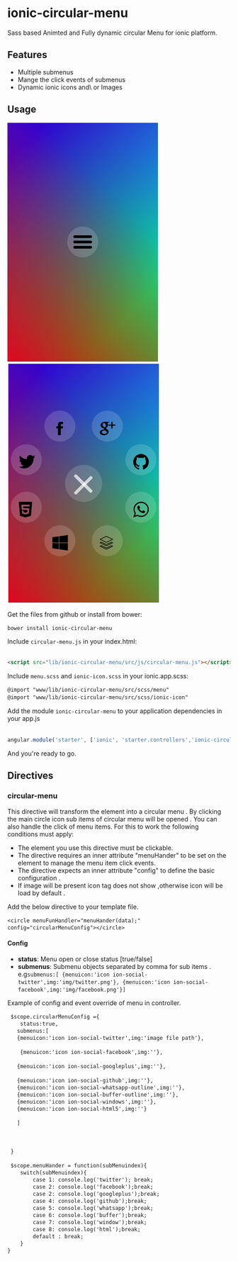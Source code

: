 # ionic-circular-menu

Sass based Animted and Fully dynamic circular Menu for ionic platform.

## Features

* Multiple submenus
* Mange the click events of submenus
* Dynamic ionic icons and\ or Images
 
## Usage

![Alt ion-circular-menu](/src/image/screen_01.png)
![Alt ion-circular-menu](/src/image/screen_02.png)

Get the files from github or install from bower:
```
bower install ionic-circular-menu
```
Include `circular-menu.js` in your index.html:

```html

<script src="lib/ionic-circular-menu/src/js/circular-menu.js"></script>
```
Include `menu.scss` and `ionic-icon.scss`  in your ionic.app.scss: 

```html
@import "www/lib/ionic-circular-menu/src/scss/menu"
@import "www/lib/ionic-circular-menu/src/scss/ionic-icon"


```
Add the module `ionic-circular-menu` to your application dependencies in your app.js

```javascript

angular.module('starter', ['ionic', 'starter.controllers','ionic-circular-menu'])

```

And you're ready to go.


## Directives

### circular-menu

This directive will transform the element into a  circular menu . By clicking the main circle icon sub items of circular menu will be opened . You can also handle the click of menu items.
For this to work the following conditions must apply:

* The element you use this directive must be clickable.
* The directive requires an inner attribute "menuHander" to be set on the element to manage the menu item click events.
* The directive expects an inner attribute "config" to define the basic configuration .
* If image will be present icon tag does not show ,otherwise icon will be load by default .

Add the below directive to your template file. 
```
<circle menuFunHandler="menuHander(data);" config="circularMenuConfig"></circle>
```
#### Config
* __status__: Menu open or close status [true/false]
* __submenus__: Submenu objects separated by comma for sub items  . e.g`submenus:[ {menuicon:'icon ion-social-twitter',img:'img/twitter.png'}, {menuicon:'icon ion-social-facebook',img:'img/facebook.png'}]`

Example of config and event override of menu  in controller.
```
 $scope.circularMenuConfig ={
    status:true,
   submenus:[
   {menuicon:'icon ion-social-twitter',img:'image file path'},
  
    {menuicon:'icon ion-social-facebook',img:''}, 
   
   {menuicon:'icon ion-social-googleplus',img:''}, 
   
   {menuicon:'icon ion-social-github',img:''},
   {menuicon:'icon ion-social-whatsapp-outline',img:''},
   {menuicon:'icon ion-social-buffer-outline',img:''},
   {menuicon:'icon ion-social-windows',img:''}, 
   {menuicon:'icon ion-social-html5',img:''}

   ]


    
 }

 $scope.menuHander = function(subMenuindex){ 
    switch(subMenuindex){
        case 1: console.log('twitter'); break;
        case 2: console.log('facebook');break;    
        case 2: console.log('googleplus');break;
        case 4: console.log('github');break;
        case 5: console.log('whatsapp');break;
        case 6: console.log('buffer');break;
        case 7: console.log('window');break;
        case 8: console.log('html');break;
        default : break;
    }
}

```
